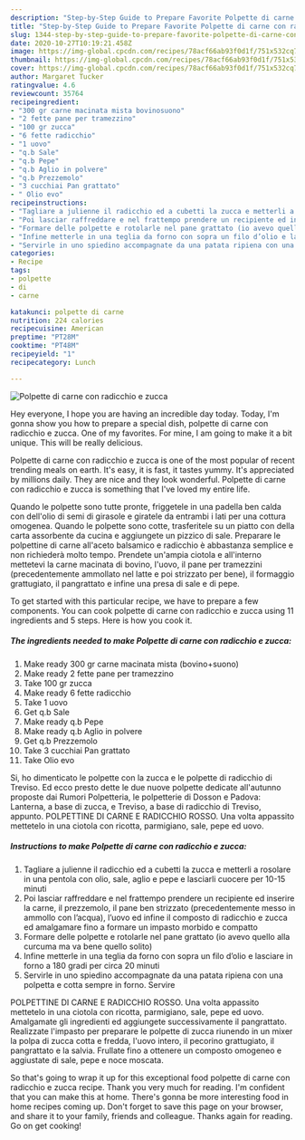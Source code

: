 ```yaml
---
description: "Step-by-Step Guide to Prepare Favorite Polpette di carne con radicchio e zucca"
title: "Step-by-Step Guide to Prepare Favorite Polpette di carne con radicchio e zucca"
slug: 1344-step-by-step-guide-to-prepare-favorite-polpette-di-carne-con-radicchio-e-zucca
date: 2020-10-27T10:19:21.458Z
image: https://img-global.cpcdn.com/recipes/78acf66ab93f0d1f/751x532cq70/polpette-di-carne-con-radicchio-e-zucca-recipe-main-photo.jpg
thumbnail: https://img-global.cpcdn.com/recipes/78acf66ab93f0d1f/751x532cq70/polpette-di-carne-con-radicchio-e-zucca-recipe-main-photo.jpg
cover: https://img-global.cpcdn.com/recipes/78acf66ab93f0d1f/751x532cq70/polpette-di-carne-con-radicchio-e-zucca-recipe-main-photo.jpg
author: Margaret Tucker
ratingvalue: 4.6
reviewcount: 35764
recipeingredient:
- "300 gr carne macinata mista bovinosuono"
- "2 fette pane per tramezzino"
- "100 gr zucca"
- "6 fette radicchio"
- "1 uovo"
- "q.b Sale"
- "q.b Pepe"
- "q.b Aglio in polvere"
- "q.b Prezzemolo"
- "3 cucchiai Pan grattato"
- " Olio evo"
recipeinstructions:
- "Tagliare a julienne il radicchio ed a cubetti la zucca e metterli a rosolare in una pentola con olio, sale, aglio e pepe e lasciarli cuocere per 10-15 minuti"
- "Poi lasciar raffreddare e nel frattempo prendere un recipiente ed inserire la carne, il prezzemolo, il pane ben strizzato (precedentemente messo in ammollo con l’acqua), l’uovo ed infine il composto di radicchio e zucca ed amalgamare fino a formare un impasto morbido e compatto"
- "Formare delle polpette e rotolarle nel pane grattato (io avevo quello alla curcuma ma va bene quello solito)"
- "Infine metterle in una teglia da forno con sopra un filo d’olio e lasciare in forno a 180 gradi per circa 20 minuti"
- "Servirle in uno spiedino accompagnate da una patata ripiena con una polpetta e cotta sempre in forno. Servire"
categories:
- Recipe
tags:
- polpette
- di
- carne

katakunci: polpette di carne 
nutrition: 224 calories
recipecuisine: American
preptime: "PT28M"
cooktime: "PT48M"
recipeyield: "1"
recipecategory: Lunch

---
```



![Polpette di carne con radicchio e zucca](https://img-global.cpcdn.com/recipes/78acf66ab93f0d1f/751x532cq70/polpette-di-carne-con-radicchio-e-zucca-recipe-main-photo.jpg)

Hey everyone, I hope you are having an incredible day today. Today, I'm gonna show you how to prepare a special dish, polpette di carne con radicchio e zucca. One of my favorites. For mine, I am going to make it a bit unique. This will be really delicious.

Polpette di carne con radicchio e zucca is one of the most popular of recent trending meals on earth. It's easy, it is fast, it tastes yummy. It's appreciated by millions daily. They are nice and they look wonderful. Polpette di carne con radicchio e zucca is something that I've loved my entire life.

Quando le polpette sono tutte pronte, friggetele in una padella ben calda con dell&#39;olio di semi di girasole e giratele da entrambi i lati per una cottura omogenea. Quando le polpette sono cotte, trasferitele su un piatto con della carta assorbente da cucina e aggiungete un pizzico di sale. Preparare le polpettine di carne all&#39;aceto balsamico e radicchio è abbastanza semplice e non richiederà molto tempo. Prendete un&#39;ampia ciotola e all&#39;interno mettetevi la carne macinata di bovino, l&#39;uovo, il pane per tramezzini (precedentemente ammollato nel latte e poi strizzato per bene), il formaggio grattugiato, il pangrattato e infine una presa di sale e di pepe.


To get started with this particular recipe, we have to prepare a few components. You can cook polpette di carne con radicchio e zucca using 11 ingredients and 5 steps. Here is how you cook it.

<!--inarticleads1-->

##### The ingredients needed to make Polpette di carne con radicchio e zucca:

1. Make ready 300 gr carne macinata mista (bovino+suono)
1. Make ready 2 fette pane per tramezzino
1. Take 100 gr zucca
1. Make ready 6 fette radicchio
1. Take 1 uovo
1. Get q.b Sale
1. Make ready q.b Pepe
1. Make ready q.b Aglio in polvere
1. Get q.b Prezzemolo
1. Take 3 cucchiai Pan grattato
1. Take  Olio evo


Si, ho dimenticato le polpette con la zucca e le polpette di radicchio di Treviso. Ed ecco presto dette le due nuove polpette dedicate all&#39;autunno proposte dai Rumori Polpetteria, le polpetterie di Dosson e Padova: Lanterna, a base di zucca, e Treviso, a base di radicchio di Treviso, appunto. POLPETTINE DI CARNE E RADICCHIO ROSSO. Una volta appassito mettetelo in una ciotola con ricotta, parmigiano, sale, pepe ed uovo. 

<!--inarticleads2-->

##### Instructions to make Polpette di carne con radicchio e zucca:

1. Tagliare a julienne il radicchio ed a cubetti la zucca e metterli a rosolare in una pentola con olio, sale, aglio e pepe e lasciarli cuocere per 10-15 minuti
1. Poi lasciar raffreddare e nel frattempo prendere un recipiente ed inserire la carne, il prezzemolo, il pane ben strizzato (precedentemente messo in ammollo con l’acqua), l’uovo ed infine il composto di radicchio e zucca ed amalgamare fino a formare un impasto morbido e compatto
1. Formare delle polpette e rotolarle nel pane grattato (io avevo quello alla curcuma ma va bene quello solito)
1. Infine metterle in una teglia da forno con sopra un filo d’olio e lasciare in forno a 180 gradi per circa 20 minuti
1. Servirle in uno spiedino accompagnate da una patata ripiena con una polpetta e cotta sempre in forno. Servire


POLPETTINE DI CARNE E RADICCHIO ROSSO. Una volta appassito mettetelo in una ciotola con ricotta, parmigiano, sale, pepe ed uovo. Amalgamate gli ingredienti ed aggiungete successivamente il pangrattato. Realizzate l&#39;impasto per preparare le polpette di zucca riunendo in un mixer la polpa di zucca cotta e fredda, l&#39;uovo intero, il pecorino grattugiato, il pangrattato e la salvia. Frullate fino a ottenere un composto omogeneo e aggiustate di sale, pepe e noce moscata. 

So that's going to wrap it up for this exceptional food polpette di carne con radicchio e zucca recipe. Thank you very much for reading. I'm confident that you can make this at home. There's gonna be more interesting food in home recipes coming up. Don't forget to save this page on your browser, and share it to your family, friends and colleague. Thanks again for reading. Go on get cooking!
